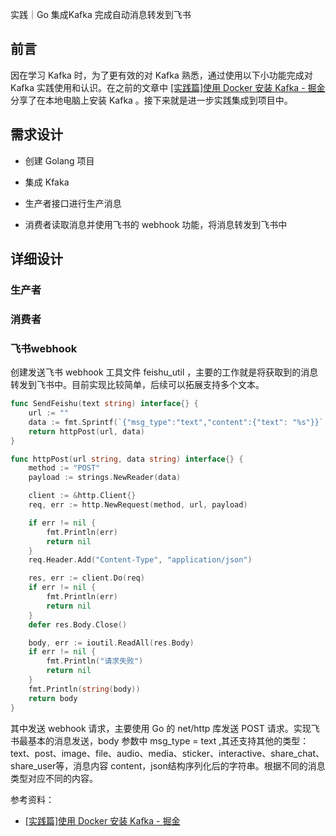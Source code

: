 实践｜Go 集成Kafka 完成自动消息转发到飞书

## 前言

因在学习 Kafka 时，为了更有效的对 Kafka 熟悉，通过使用以下小功能完成对 Kafka 实践使用和认识。在之前的文章中 [[实践篇]使用 Docker 安装 Kafka - 掘金](https://juejin.cn/post/7109650169271943181) 分享了在本地电脑上安装 Kafka 。接下来就是进一步实践集成到项目中。

## 需求设计

- 创建 Golang 项目

- 集成 Kfaka

- 生产者接口进行生产消息

- 消费者读取消息并使用飞书的 webhook 功能，将消息转发到飞书中

## 详细设计

### 生产者

### 消费者

### 飞书webhook

创建发送飞书 webhook 工具文件 feishu_util ，主要的工作就是将获取到的消息转发到飞书中。目前实现比较简单，后续可以拓展支持多个文本。

```go
func SendFeishu(text string) interface{} {
    url := ""
    data := fmt.Sprintf(`{"msg_type":"text","content":{"text": "%s"}}`, text)
    return httpPost(url, data)
}

func httpPost(url string, data string) interface{} {
    method := "POST"
    payload := strings.NewReader(data)

    client := &http.Client{}
    req, err := http.NewRequest(method, url, payload)

    if err != nil {
        fmt.Println(err)
        return nil
    }
    req.Header.Add("Content-Type", "application/json")

    res, err := client.Do(req)
    if err != nil {
        fmt.Println(err)
        return nil
    }
    defer res.Body.Close()

    body, err := ioutil.ReadAll(res.Body)
    if err != nil {
        fmt.Println("请求失败")
        return nil
    }
    fmt.Println(string(body))
    return body
}
```

其中发送 webhook 请求，主要使用 Go 的 net/http 库发送 POST 请求。实现飞书最基本的消息发送，body 参数中 msg_type = text ,其还支持其他的类型：text、post、image、file、audio、media、sticker、interactive、share_chat、share_user等，消息内容 content，json结构序列化后的字符串。根据不同的消息类型对应不同的内容。

参考资料：

- [[实践篇]使用 Docker 安装 Kafka - 掘金](https://juejin.cn/post/7109650169271943181)
